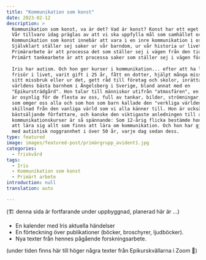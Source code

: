 ```yaml
---
title: "Kommunikation som konst"
date: 2023-02-12
description: >
  Kommunikation som konst, va är det? Vad är konst? Konst har ett eget liv, den berör, den belivar, den sätter i rörelse, den finns med oss i livet. Kommunikation som konst är när kommunikationen är personlig utifrån en människas unika sätt att vara, när ord och mening är uttryck för hennes signatur. 
  Vår tillvaro idag präglas av att vi ska uppfylla mål som samhället och andra sätter upp för oss. Ibland gör vi om det till vårt och då är vi oss själva när vi gör det andra vill av oss. 
  Kommunikation som konst innebär att vara i en inre kommunikation i oss själva där vi är i tillåtelse i oss så att vi inte begränsar annat än de gränser vi själva sätter för att vi själva eller andra inte ska komma till skada. Men allt som inte skadar andra eller oss själva är tillåtet. 
  Självklart ställer sej saker ur vår barndom, ur vår historia ur livet i vägen för att vara oss själva, för oss att kunna vara i den lek det är när vårt liv inte hotat att utforska livet och allt det som kommer med att vara människa.
  Primärarbete är att processa det som ställer sej i vägen från den tiden då vi ännu inte satte ord på saker, inte ännu levde genom språket utan levde som små människor i relation till andra människor och livet och världen.
  Primärt tankearbete är att processa saker som ställer sej i vägen för oss att vara oss själva, saker som går att komma åt genom dom tankar vi gör oss om oss själva och om världen och om vår tillvaro.
  
  Iris har autism. Och hon ger kurser i kommunikation... efter att ha lärt sig
  frisör i livet, varit gift i 25 år, fått en dotter, hjälpt många missbrukare i
  sitt missbruk eller ur det, gett råd till företag och skolor, inrättat
  världens bästa barnhem i Ängelsberg i Sverige, bland annat med en
  "Epikursträdgård". Hon talar till människor utifrån "atmosfären", en värld som
  är osynlig för de flesta av oss, full av tankar, bilder, strömningar, känslor,
  som omger oss alla och som hon som barn kallade den "verkliga världen", till
  skillnad från den vanliga värld som vi alla känner till. Hon är också en
  bästsäljande författare, och kanske den viktigaste anledningen till att hennes
  kommunikationskurser är så spännande: Som 12-årig flicka bestämde hon sig för
  att lära sig allt som finns att lära om kommunikation. Och hon har gjort det
  med autistisk noggrannhet i över 50 år, varje dag sedan dess.
type: featured
image: images/featured-post/primärgrupp_avident1.jpg
categories:
  - friskvård
tags:
  - Iris
  - Kommunikation som konst
  - Primärt arbete
introduction: null
translation: auto

---
```


(🏗️ denna sida är fortfarande under uppbyggnad, planerad här är ...)

- En kalender med Iris aktuella händelser
- En förteckning över publikationer (böcker, broschyrer, ljudböcker).
- Nya texter från hennes pågående forskningsarbete.

(under tiden finns här till höger några texter från Epikurskvällarna i Zoom 🌳)

